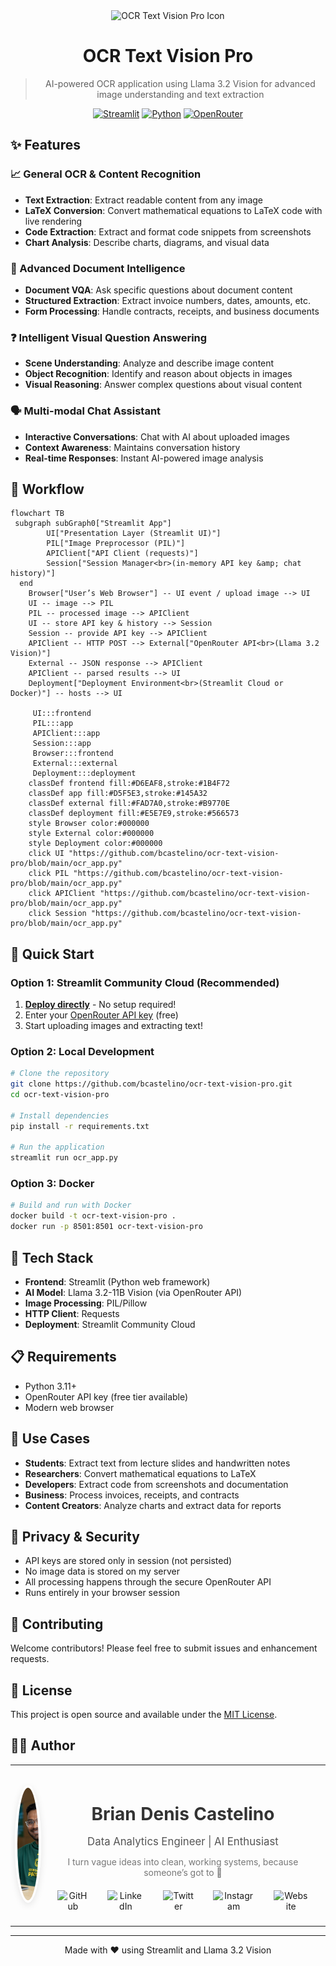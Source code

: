 <div align="center">
<img src="https://cdn-icons-png.flaticon.com/512/5262/5262022.png" alt="OCR Text Vision Pro Icon" width="90"/>

 # OCR Text Vision Pro

> AI-powered OCR application using Llama 3.2 Vision for advanced image understanding and text extraction

[![Streamlit](https://img.shields.io/badge/Streamlit-FF4B4B?style=for-the-badge&logo=streamlit&logoColor=white)](https://streamlit.io/)
[![Python](https://img.shields.io/badge/Python-3.11-blue?style=for-the-badge&logo=python&logoColor=white)](https://python.org/)
[![OpenRouter](https://img.shields.io/badge/OpenRouter-API-green?style=for-the-badge)](https://openrouter.ai/)
</div>

## ✨ Features

### 📈 General OCR & Content Recognition
- **Text Extraction**: Extract readable content from any image
- **LaTeX Conversion**: Convert mathematical equations to LaTeX code with live rendering
- **Code Extraction**: Extract and format code snippets from screenshots
- **Chart Analysis**: Describe charts, diagrams, and visual data

### 📑 Advanced Document Intelligence
- **Document VQA**: Ask specific questions about document content
- **Structured Extraction**: Extract invoice numbers, dates, amounts, etc.
- **Form Processing**: Handle contracts, receipts, and business documents

### ❓ Intelligent Visual Question Answering
- **Scene Understanding**: Analyze and describe image content
- **Object Recognition**: Identify and reason about objects in images
- **Visual Reasoning**: Answer complex questions about visual content

### 🗣️ Multi-modal Chat Assistant
- **Interactive Conversations**: Chat with AI about uploaded images
- **Context Awareness**: Maintains conversation history
- **Real-time Responses**: Instant AI-powered image analysis

## 🔁 Workflow
```mermaid
flowchart TB
 subgraph subGraph0["Streamlit App"]
        UI["Presentation Layer (Streamlit UI)"]
        PIL["Image Preprocessor (PIL)"]
        APIClient["API Client (requests)"]
        Session["Session Manager<br>(in-memory API key &amp; chat history)"]
  end
    Browser["User’s Web Browser"] -- UI event / upload image --> UI
    UI -- image --> PIL
    PIL -- processed image --> APIClient
    UI -- store API key & history --> Session
    Session -- provide API key --> APIClient
    APIClient -- HTTP POST --> External["OpenRouter API<br>(Llama 3.2 Vision)"]
    External -- JSON response --> APIClient
    APIClient -- parsed results --> UI
    Deployment["Deployment Environment<br>(Streamlit Cloud or Docker)"] -- hosts --> UI

     UI:::frontend
     PIL:::app
     APIClient:::app
     Session:::app
     Browser:::frontend
     External:::external
     Deployment:::deployment
    classDef frontend fill:#D6EAF8,stroke:#1B4F72
    classDef app fill:#D5F5E3,stroke:#145A32
    classDef external fill:#FAD7A0,stroke:#B9770E
    classDef deployment fill:#E5E7E9,stroke:#566573
    style Browser color:#000000
    style External color:#000000
    style Deployment color:#000000
    click UI "https://github.com/bcastelino/ocr-text-vision-pro/blob/main/ocr_app.py"
    click PIL "https://github.com/bcastelino/ocr-text-vision-pro/blob/main/ocr_app.py"
    click APIClient "https://github.com/bcastelino/ocr-text-vision-pro/blob/main/ocr_app.py"
    click Session "https://github.com/bcastelino/ocr-text-vision-pro/blob/main/ocr_app.py"

```

## 🚀 Quick Start

### Option 1: Streamlit Community Cloud (Recommended)
1. **[Deploy directly](https://share.streamlit.io/)** - No setup required!
2. Enter your [OpenRouter API key](https://openrouter.ai/settings/keys) (free)
3. Start uploading images and extracting text!

### Option 2: Local Development
```bash
# Clone the repository
git clone https://github.com/bcastelino/ocr-text-vision-pro.git
cd ocr-text-vision-pro

# Install dependencies
pip install -r requirements.txt

# Run the application
streamlit run ocr_app.py
```

### Option 3: Docker
```bash
# Build and run with Docker
docker build -t ocr-text-vision-pro .
docker run -p 8501:8501 ocr-text-vision-pro
```

## 🔧 Tech Stack

- **Frontend**: Streamlit (Python web framework)
- **AI Model**: Llama 3.2-11B Vision (via OpenRouter API)
- **Image Processing**: PIL/Pillow
- **HTTP Client**: Requests
- **Deployment**: Streamlit Community Cloud

## 📋 Requirements

- Python 3.11+
- OpenRouter API key (free tier available)
- Modern web browser

## 🎯 Use Cases

- **Students**: Extract text from lecture slides and handwritten notes
- **Researchers**: Convert mathematical equations to LaTeX
- **Developers**: Extract code from screenshots and documentation
- **Business**: Process invoices, receipts, and contracts
- **Content Creators**: Analyze charts and extract data for reports

## 🔐 Privacy & Security

- API keys are stored only in session (not persisted)
- No image data is stored on my server
- All processing happens through the secure OpenRouter API
- Runs entirely in your browser session

## 🤝 Contributing

Welcome contributors! Please feel free to submit issues and enhancement requests.

## 📄 License

This project is open source and available under the [MIT License](LICENSE).

## 🐱‍👤 Author

<table>
   <tr>
      <td>
         <div style="flex-shrink: 0; order: 2;">
            <img src="https://raw.githubusercontent.com/bcastelino/brian-portfolio/refs/heads/main/public/personal/profile.jpg" alt="Brian Denis Castelino" style="border-radius: 50%; width: 180px; height: 180px; object-fit: cover; border: 4px solid #fff; box-shadow: 0 4px 12px rgba(0,0,0,0.1);">
         </div>
      </td>
      <td>
         <div align="left" style="padding: 20px;">
            <div style="display: flex; flex-wrap: wrap; justify-content: center; align-items: center; width: 100%; max-width: 800px; gap: 40px; text-align: center;">
               <div style="flex: 1; min-width: 250px; order: 1;">
                  <h1 style="font-size: 2em; margin-bottom: 5px; color: #333;">Brian Denis Castelino</h1>
                  <p style="font-size: 1.2em; color: #555; margin-bottom: 10px;">Data Analytics Engineer | AI Enthusiast</p>
                  <p style="font-size: 1em; color: #777; margin-bottom: 20px;">I turn vague ideas into clean, working systems, because someone’s got to 🤖</p>
                  <div style="display: flex; justify-content: center; gap: 30px;">
                     <a href="https://github.com/bcastelino" target="_blank" style="text-decoration: none;">
                     <img src="https://cdn-icons-png.flaticon.com/512/4494/4494756.png" alt="GitHub" width="30" height="30" style="width: 30px; height: 30px;">
                     </a>
                     <a href="https://linkedin.com/in/cas7elino" target="_blank" style="text-decoration: none;">
                     <img src="https://cdn-icons-png.flaticon.com/512/4494/4494498.png" alt="LinkedIn" width="30" height="30" style="width: 30px; height: 30px;">
                     </a>
                     <a href="https://twitter.com/cas7elino" target="_blank" style="text-decoration: none;">
                     <img src="https://cdn-icons-png.flaticon.com/512/4494/4494481.png" alt="Twitter" width="30" height="30" style="width: 30px; height: 30px;">
                     </a>
                     <a href="https://instagram.com/cas7elino" target="_blank" style="text-decoration: none;">
                     <img src="https://cdn-icons-png.flaticon.com/512/4494/4494489.png" alt="Instagram" width="30" height="30" style="width: 30px; height: 30px;">
                     </a>
                     <a href="https://brianc.framer.website/" target="_blank" style="text-decoration: none;">
                     <img src="https://cdn-icons-png.flaticon.com/512/4494/4494636.png" alt="Website" width="30" height="30" style="width: 30px; height: 30px;">
                     </a>
                  </div>
               </div>
      </td>
      </div>
      </div>
   </tr>
</table>

---

<div align="center">
Made with ❤️ using Streamlit and Llama 3.2 Vision
</div>
